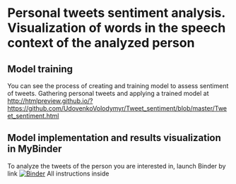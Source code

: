# Personal tweets sentiment analysis. Visualization of words in the speech context of the analyzed person


## Model training
You can see the process of creating and training model to assess sentiment of tweets. Gathering personal tweets and applying a trained model at <br>
http://htmlpreview.github.io/?https://github.com/UdovenkoVolodymyr/Tweet_sentiment/blob/master/Tweet_sentiment.html


## Model implementation and results visualization in MyBinder
To analyze the tweets of the person you are interested in, launch Binder by link [![Binder](https://mybinder.org/badge_logo.svg)](https://mybinder.org/v2/gh/UdovenkoVolodymyr/Tweet_sentiment/master) All instructions inside
